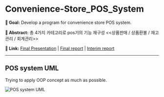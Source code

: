 # Convenience-Store_POS_System

__📍 Goal:__ Develop a program for convenience store POS system.

__📍 Abstract:__ 총 4가지 카테고리로 pos기의 기능 재구성 <<상품판매 / 상품환불 / 재고관리 / 회계관리>>

__📍 Link:__ [Final Presentation](https://github.com/jung-hyeon/Convenience-Store_POS_System/blob/main/Final%20ppt.pdf) | [Final report](https://github.com/jung-hyeon/Convenience-Store_POS_System/blob/main/Final%20report.pdf) | [Interim report](https://github.com/jung-hyeon/Convenience-Store_POS_System/blob/main/Interim%20report.pdf)

---
## POS system UML
Trying to apply OOP concept as much as possible.
  
![POS system UML](https://github.com/jung-hyeon/Convenience-Store_POS_System/assets/79007759/9c84013e-98a0-4e74-bf1c-af00bec2627c)
